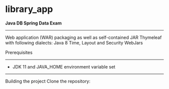 # library_app

<b>Java DB Spring Data Exam </b>
<hr></hr>
Web application (WAR) packaging as well as self-contained JAR
Thymeleaf with following dialects: Java 8 Time, Layout and Security
WebJars

Prerequisites
<hr></hr>

- JDK 11 and JAVA_HOME environment variable set

<hr></hr>
Building the project
Clone the repository:
